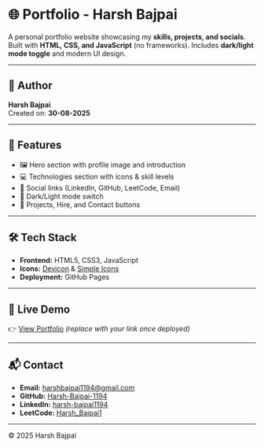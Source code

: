# 🌐 Portfolio - Harsh Bajpai

A personal portfolio website showcasing my **skills, projects, and socials**.  
Built with **HTML, CSS, and JavaScript** (no frameworks). Includes **dark/light mode toggle** and modern UI design.

---

## 📌 Author
**Harsh Bajpai**  
Created on: **30-08-2025**

---

## 🚀 Features
- 🖼️ Hero section with profile image and introduction  
- 💻 Technologies section with icons & skill levels  
- 🔗 Social links (LinkedIn, GitHub, LeetCode, Email)  
- 🎨 Dark/Light mode switch  
- 📂 Projects, Hire, and Contact buttons  

---

## 🛠️ Tech Stack
- **Frontend:** HTML5, CSS3, JavaScript  
- **Icons:** [Devicon](https://devicon.dev/) & [Simple Icons](https://simpleicons.org/)  
- **Deployment:** GitHub Pages  

---

## 🔗 Live Demo
👉 [View Portfolio](https://sancho1952007.github.io/) *(replace with your link once deployed)*

---

## 📬 Contact
- **Email:** harshbajpai1194@gmail.com  
- **GitHub:** [Harsh-Bajpai-1194](https://github.com/Harsh-Bajpai-1194)  
- **LinkedIn:** [harsh-bajpai1194](https://www.linkedin.com/in/harsh-bajpai1194/)  
- **LeetCode:** [Harsh_Bajpai1](https://leetcode.com/u/Harsh_Bajpai1/)  

---

© 2025 Harsh Bajpai
